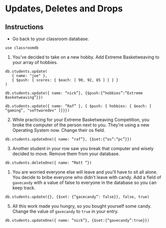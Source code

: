 # Updates, Deletes and Drops

## Instructions

* Go back to your classroom database.

```
use classroomdb
```

1. You've decided to take on a new hobby. Add Extreme Basketweaving to your array of hobbies.

```
db.students.update(
   { name: "joe" },
   { $push: { scores: { $each: [ 90, 92, 85 ] } } }
)

db.students.update({ name: “nick”}, {$push:{“hobbies”:“Extreme Basketweaving”}})

db.students.update({ name: “Raf” }, { $push: { hobbies: { $each: [ “gaming”, "softwaredev" ]}}})
```

2. While practicing for your Extreme Basketweaving Competition, you broke the computer of the person next to you. They're using a new Operating System now. Change their os field.

```
db.students.updateOne({ name: “raf”}, {$set:{“os”:“pc”}})
```

3. Another student in your row saw you break that computer and wisely decided to move. Remove them from your database.

```
db.students.deleteOne({ name: “Matt ”})
```

1. You are worried everyone else will leave and you'll have to sit all alone. You decide to bribe everyone who didn't leave with candy. Add a field of `gavecandy` with a value of false to everyone in the database so you can keep track.

```
db.students.update({}, {$set: {“gacecandy”: false}}, false, true)
```

5. All this work made you hungry, so you bought yourself some candy. Change the value of `gavecandy` to `true` in your entry.

```
db.students.updateOne({ name: “nick”}, {$set:{“gavecandy”:true}})
```
